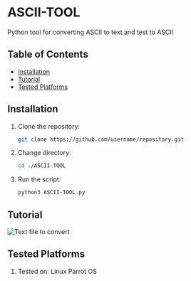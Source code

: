 # ASCII-TOOL
Python tool for converting ASCII to text and test to ASCII

## Table of Contents

- [Installation](#installation)
- [Tutorial](#tutorial)
- [Tested Platforms](#testedon)

## Installation

1. Clone the repository:
   ```bash
   git clone https://github.com/username/repository.git
2. Change directory:
   ```bash
   cd ./ASCII-TOOL
3. Run the script:
   ```bash
   python3 ASCII-TOOL.py

## Tutorial
![Text file to convert](Screenshots/s1.png)

## Tested Platforms

1. Tested on:
   Linux Parrot OS
    
   
